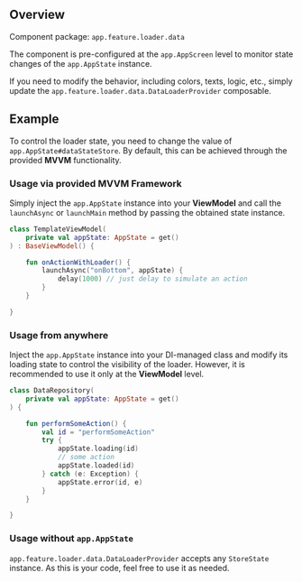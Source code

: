 ## Overview

Component package: `app.feature.loader.data`

The component is pre-configured at the `app.AppScreen` level to monitor state changes of the `app.AppState` instance.

If you need to modify the behavior, including colors, texts, logic, etc., simply update the `app.feature.loader.data.DataLoaderProvider` composable.

## Example

To control the loader state, you need to change the value of `app.AppState#dataStateStore`.
By default, this can be achieved through the provided **MVVM** functionality.

### Usage via provided MVVM Framework

Simply inject the `app.AppState` instance into your **ViewModel** and call the `launchAsync` or `launchMain` method by passing the obtained state instance.

```kotlin
class TemplateViewModel(
    private val appState: AppState = get()
) : BaseViewModel() {

    fun onActionWithLoader() {
        launchAsync("onBottom", appState) {
            delay(1000) // just delay to simulate an action
        }
    }

}
```

### Usage from anywhere

Inject the `app.AppState` instance into your DI-managed class and modify its loading state to control the visibility of the loader.
However, it is recommended to use it only at the **ViewModel** level.

```kotlin
class DataRepository(
    private val appState: AppState = get()
) {

    fun performSomeAction() {
        val id = "performSomeAction"
        try {
            appState.loading(id)
            // some action
            appState.loaded(id)
        } catch (e: Exception) {
            appState.error(id, e)
        }
    }

}
```

### Usage without `app.AppState`

`app.feature.loader.data.DataLoaderProvider` accepts any `StoreState` instance. As this is your code, feel free to use it as needed.